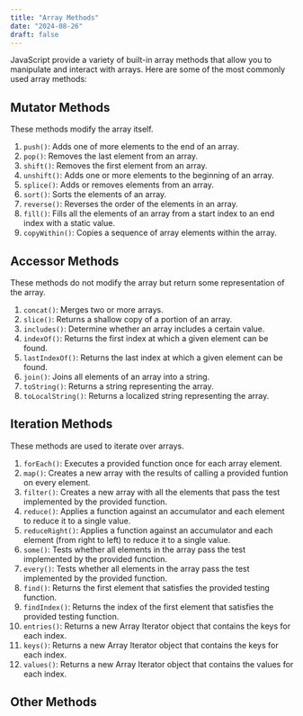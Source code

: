 ```yaml
---
title: "Array Methods"
date: "2024-08-26"
draft: false
---
```


JavaScript provide a variety of built-in array methods that allow you to manipulate and interact with arrays. Here are some of the most commonly used array methods:

## Mutator Methods

These methods modify the array itself.

1. `push()`: Adds one of more elements to the end of an array.
2. `pop()`: Removes the last element from an array.
3. `shift()`: Removes the first element from an array.
4. `unshift()`: Adds one or more elements to the beginning of an array.
5. `splice()`: Adds or removes elements from an array.
6. `sort()`: Sorts the elements of an array.
7. `reverse()`: Reverses the order of the elements in an array.
8. `fill()`: Fills all the elements of an array from a start index to an end index with a static value.
9. `copyWithin()`: Copies a sequence of array elements within the array.

## Accessor Methods

These methods do not modify the array but return some representation of the array.

1. `concat()`: Merges two or more arrays.
2. `slice()`: Returns a shallow copy of a portion of an array.
3. `includes()`: Determine whether an array includes a certain value.
4. `indexOf()`: Returns the first index at which a given element can be found.
5. `lastIndexOf()`: Returns the last index at which a given element can be found.
6. `join()`: Joins all elements of an array into a string.
7. `toString()`: Returns a string representing the array.
8. `toLocalString()`: Returns a localized string representing the array.

## Iteration Methods

These methods are used to iterate over arrays.

1. `forEach()`: Executes a provided function once for each array element.
2. `map()`: Creates a new array with the results of calling a provided funtion on every element.
3. `filter()`: Creates a new array with all the elements that pass the test implemented by the provided function.
4. `reduce()`: Applies a function against an accumulator and each element to reduce it to a single value.
5. `reduceRight()`: Applies a function against an accumulator and each element (from right to left) to reduce it to a single value.
6. `some()`: Tests whether all elements in the array pass the test implemented by the provided function.
7. `every()`: Tests whether all elements in the array pass the test implemented by the provided function.
8. `find()`: Returns the first element that satisfies the provided testing function.
9. `findIndex()`: Returns the index of the first element that satisfies the provided testing function.
10. `entries()`: Returns a new Array Iterator object that contains the keys for each index.
11. `keys()`: Returns a new Array Iterator object that contains the keys for each index.
12. `values()`: Returns a new Array Iterator object that contains the values for each index.

## Other Methods
